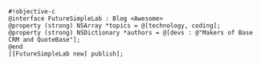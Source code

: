     #!objective-c
	@interface FutureSimpleLab : Blog <Awesome>
	@property (strong) NSArray *topics = @[technology, coding];
	@property (strong) NSDictionary *authors = @[devs : @"Makers of Base CRM and QuoteBase"];
	@end
	[[FutureSimpleLab new] publish];